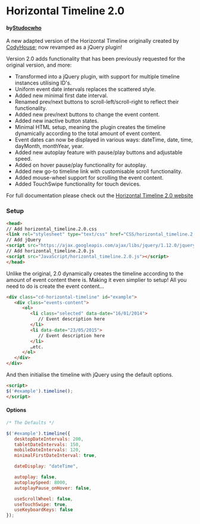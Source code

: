 # Horizontal Timeline 2.0
#### by[Studocwho](https://github.com/studocwho)

A new adapted version of the Horizontal Timeline originally created by [CodyHouse](http://codyhouse.co/gem/horizontal-timeline/); now revamped as a jQuery plugin!

Version 2.0 adds functionality that has been previously requested for the original version, and more:
   - Transformed into a jQuery plugin, with support for multiple timeline instances utilising ID's.
   - Uniform event date intervals replaces the scattered style.
   - Added new minimal first date interval.
   - Renamed prev/next buttons to scroll-left/scroll-right to reflect their functionality.
   - Added new prev/next buttons to change the event content.
   - Added new inactive button states.
   - Minimal HTML setup, meaning the plugin creates the timeline dynamically according to the total amount of event content.
   - Event dates can now be displayed in various ways: dateTime, date, time, dayMonth, monthYear, year.
   - Added new autoplay feature with pause/play buttons and adjustable speed.
   - Added on hover pause/play functionality for autoplay.
   - Added new go-to timeline link with customisable scroll functionality. 
   - Added mouse-wheel support for scrolling the event content.
   - Added TouchSwipe functionality for touch devices.

For full documentation please check out the [Horizontal Timeline 2.0 website](http://horizontal-timeline.ycodetech.co.uk/)

### Setup

```html
<head>
// Add horizontal_timeline.2.0.css 
<link rel="stylesheet" type="text/css" href="CSS/horizontal_timeline.2.0.css">
// Add jQuery 
<script src="https://ajax.googleapis.com/ajax/libs/jquery/1.12.0/jquery.min.js"></script>
// Add horizontal_timeline.2.0.js
<script src="JavaScript/horizontal_timeline.2.0.js"></script>
</head>

```
Unlike the original, 2.0 dynamically creates the timeline according to the amount of event content there is. Making it even simplier to setup! All you need to do is create the event content…

``` html
<div class="cd-horizontal-timeline" id="example">
   <div class="events-content">
      <ol>
         <li class="selected" data-date="16/01/2014">
            // Event description here
         </li>
         <li data-date="23/05/2015">
            // Event description here
         </li>
         …etc.
      </ol>
   </div>
</div>
```
And then initialise the timeline with jQuery using the default options.

```html
<script>
$('#example').timeline();
</script>
```

#### Options

```javascript
/* The Defaults */

$('#example').timeline({
   desktopDateIntervals: 200,
   tabletDateIntervals: 150,
   mobileDateIntervals: 120,
   minimalFirstDateInterval: true,

   dateDisplay: "dateTime",

   autoplay: false,
   autoplaySpeed: 8000,
   autoplayPause_onHover: false, 

   useScrollWheel: false,
   useTouchSwipe: true,
   useKeyboardKeys: false
});
```
